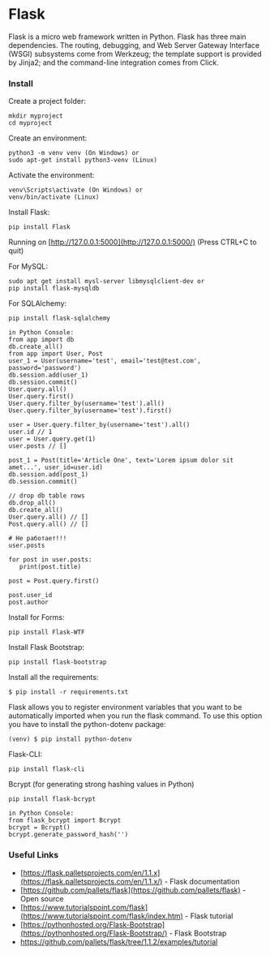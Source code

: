 # Flask

Flask is a micro web framework written in Python. 
Flask has three main dependencies. The routing, debugging, and Web Server
Gateway Interface (WSGI) subsystems come from Werkzeug; the template
support is provided by Jinja2; and the command-line integration comes from
Click.


### Install

Create a project folder:
```
mkdir myproject
cd myproject
```

Create an environment:
```
python3 -m venv venv (On Windows) or
sudo apt-get install python3-venv (Linux)
```

Activate the environment: 
```
venv\Scripts\activate (On Windows) or 
venv/bin/activate (Linux) 
```

Install Flask: 
```
pip install Flask
```
Running on [http://127.0.0.1:5000](http://127.0.0.1:5000/) (Press CTRL+C to quit) 

For MySQL:
```
sudo apt get install mysl-server libmysqlclient-dev or
pip install flask-mysqldb
```

For SQLAlchemy:
```
pip install flask-sqlalchemy

in Python Console: 
from app import db
db.create_all()
from app import User, Post
user_1 = User(username='test', email='test@test.com', password='password')
db.session.add(user_1)
db.session.commit()
User.query.all()
User.query.first()
User.query.filter_by(username='test').all()
User.query.filter_by(username='test').first()

user = User.query.filter_by(username='test').all()
user.id // 1
user = User.query.get(1)
user.posts // []

post_1 = Post(title='Article One', text='Lorem ipsum dolor sit amet...', user_id=user.id)
db.session.add(post_1)
db.session.commit()

// drop db table rows
db.drop_all()
db.create_all()
User.query.all() // []
Post.query.all() // []

# Не работает!!!
user.posts

for post in user.posts:
   print(post.title)

post = Post.query.first()

post.user_id
post.author
```

Install for Forms:
```
pip install Flask-WTF
```

Install Flask Bootstrap:
```
pip install flask-bootstrap
```
Install all the requirements:
```
$ pip install -r requirements.txt
```

Flask allows you to register environment variables that you want to be automatically 
imported when you run the flask command. To use this option you have to install the python-dotenv package:
```
(venv) $ pip install python-dotenv
```

Flask-CLI:
```
pip install flask-cli
```

Bcrypt (for generating strong hashing values in Python)
```
pip install flask-bcrypt

in Python Console: 
from flask_bcrypt import Bcrypt
bcrypt = Bcrypt()
bcrypt.generate_password_hash('')
```


### Useful Links
* [https://flask.palletsprojects.com/en/1.1.x](https://flask.palletsprojects.com/en/1.1.x/) - Flask documentation
* [https://github.com/pallets/flask](https://github.com/pallets/flask) - Open source
* [https://www.tutorialspoint.com/flask](https://www.tutorialspoint.com/flask/index.htm) - Flask tutorial
* [https://pythonhosted.org/Flask-Bootstrap](https://pythonhosted.org/Flask-Bootstrap/) - Flask Bootstrap
* https://github.com/pallets/flask/tree/1.1.2/examples/tutorial
